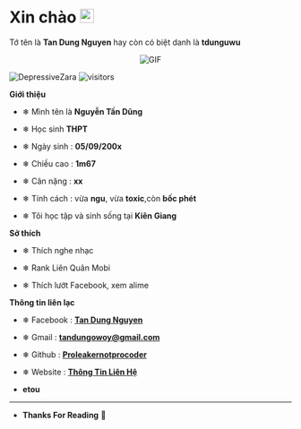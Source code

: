 <h1> Xin chào <img src="https://i.pinimg.com/originals/91/60/83/91608313e4808fd8bed78dfe1bf867e0.gif&ct=g " width="25"></h1> 

Tớ tên là **Tan Dung Nguyen** hay còn có biệt danh là **tdunguwu**



<p align="center">
    <img align="center" alt="GIF" src="https://images.ctfassets.net/q41566h7mydg/1IDvJyygI0MkCwI6qCK2wS/4bcb3fc04cec43dc77e73f0487954960/BSoD.gif" />
</p> 
<p align="left"> <img src="https://komarev.com/ghpvc/?username=tdunguwu&label=Profile%20views&color=0e75b6&style=flat" alt="DepressiveZara" /> <img alt="visitors" src="https://visitor-badge.laobi.icu/badge?page_id=tdunguwu"></p>


**Giới thiệu**



- ❄ Mình tên là **Nguyễn Tấn Dũng**

- ❄ Học sinh **THPT**

- ❄ Ngày sinh : **05/09/200x**

- ❄ Chiều cao : **1m67**

- ❄ Cân nặng : **xx** 
- ❄ Tính cách : vừa **ngu**, vừa **toxic**,còn **bốc phét**

- ❄ Tôi học tập và sinh sống tại **Kiên Giang**



**Sở thích**



- ❄ Thích nghe nhạc

- ❄ Rank Liên Quân Mobi

- ❄ Thích lướt Facebook, xem alime



**Thông tin liên lạc**



- ❄ Facebook : **[Tan Dung Nguyen](https://www.facebook.com/itmetdung)**

- ❄ Gmail : **[tandungowoy@gmail.com](https://gmail.com)**

- ❄ Github : **[Proleakernotprocoder](https://github.com/tdunguwu)**

- ❄ Website : **[Thông Tin Liên Hệ](https://tdunguwwu.glitch.me/)**
- **etou**

- -------------------------------------------------
- **Thanks For Reading**  👑
